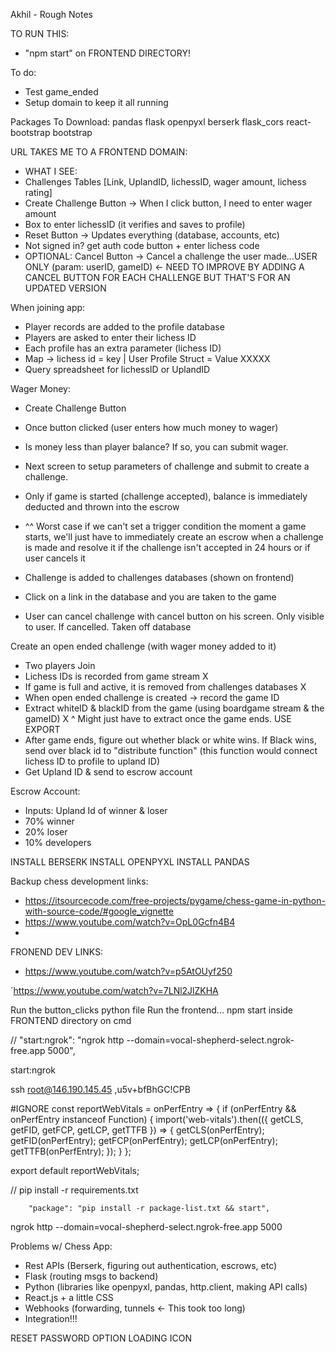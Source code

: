 Akhil - Rough Notes


TO RUN THIS:
 - "npm start" on FRONTEND DIRECTORY!


To do:
 - Test game_ended
 - Setup domain to keep it all running



Packages To Download:
pandas
flask
openpyxl
berserk
flask_cors
react-bootstrap bootstrap
 
URL TAKES ME TO A FRONTEND DOMAIN:
 - WHAT I SEE:
 - Challenges Tables [Link, UplandID, lichessID, wager amount, lichess rating]
 - Create Challenge Button -> When I click button, I need to enter wager amount
 - Box to enter lichessID (it verifies and saves to profile)
 - Reset Button -> Updates everything (database, accounts, etc)
 - Not signed in? get auth code button + enter lichess code
 - OPTIONAL: Cancel Button -> Cancel a challenge the user made...USER ONLY (param: userID, gameID) <- NEED TO IMPROVE BY ADDING A CANCEL BUTTON FOR EACH CHALLENGE BUT THAT'S FOR AN UPDATED VERSION

When joining app:
 - Player records are added to the profile database
 - Players are asked to enter their lichess ID
 - Each profile has an extra parameter (lichess ID)
 - Map -> lichess id = key | User Profile Struct = Value XXXXX
 - Query spreadsheet for lichessID or UplandID

Wager Money:
 - Create Challenge Button
 - Once button clicked (user enters how much money to wager)
 - Is money less than player balance? If so, you can submit wager.
 - Next screen to setup parameters of challenge and submit to create a challenge.
 - Only if game is started (challenge accepted), balance is immediately deducted and thrown into the escrow
 - ^^ Worst case if we can't set a trigger condition the moment a game starts,
   we'll just have to immediately create an escrow when a challenge is made and
   resolve it if the challenge isn't accepted in 24 hours or if user cancels it

 - Challenge is added to challenges databases (shown on frontend)
 - Click on a link in the database and you are taken to the game
 - User can cancel challenge with cancel button on his screen. Only visible to user. If cancelled. Taken off database

Create an open ended challenge (with wager money added to it)
 - Two players Join
 - Lichess IDs is recorded from game stream X
 - If game is full and active, it is removed from challenges databases X
 - When open ended challenge is created -> record the game ID
 - Extract whiteID & blackID from the game (using boardgame stream & the gameID) X
   ^ Might just have to extract once the game ends. USE EXPORT
 - After game ends, figure out whether black or white wins. If Black wins, send over black id to "distribute function" (this function would connect lichess ID to profile to upland ID)
 - Get Upland ID & send to escrow account


Escrow Account:
 - Inputs: Upland Id of winner & loser
 - 70% winner
 - 20% loser
 - 10% developers


 INSTALL BERSERK
 INSTALL OPENPYXL
 INSTALL PANDAS






Backup chess development links:
 - https://itsourcecode.com/free-projects/pygame/chess-game-in-python-with-source-code/#google_vignette
 - https://www.youtube.com/watch?v=OpL0Gcfn4B4
 -

FRONEND DEV LINKS:
- https://www.youtube.com/watch?v=p5AtOUyf250

`https://www.youtube.com/watch?v=7LNl2JlZKHA




Run the button_clicks python file
Run the frontend... npm start inside FRONTEND directory on cmd



// "start:ngrok": "ngrok http --domain=vocal-shepherd-select.ngrok-free.app 5000",

start:ngrok




ssh root@146.190.145.45
,u5v+bfBhGC!CPB




#IGNORE
const reportWebVitals = onPerfEntry => {
  if (onPerfEntry && onPerfEntry instanceof Function) {
    import('web-vitals').then(({ getCLS, getFID, getFCP, getLCP, getTTFB }) => {
      getCLS(onPerfEntry);
      getFID(onPerfEntry);
      getFCP(onPerfEntry);
      getLCP(onPerfEntry);
      getTTFB(onPerfEntry);
    });
  }
};

export default reportWebVitals;



// pip install -r requirements.txt

        "package": "pip install -r package-list.txt && start",


ngrok http --domain=vocal-shepherd-select.ngrok-free.app 5000


Problems w/ Chess App:
 - Rest APIs (Berserk, figuring out authentication, escrows, etc)
 - Flask (routing msgs to backend)
 - Python (libraries like openpyxl, pandas, http.client, making API calls)
 - React.js + a little CSS
 - Webhooks (forwarding, tunnels  <- This took too long)
 - Integration!!!


RESET PASSWORD OPTION
LOADING ICON 




